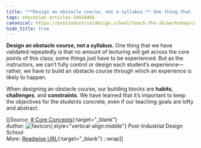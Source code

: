 ```yaml
---
title: "**Design an obstacle course, not a syllabus.** One thing that ..."
tags: education articles-24420465
canonical: https://postindustrialdesign.school/teach-the-1k/workshop/core-concepts/#working-in-public
hide_title: true
---
```


**Design an obstacle course, not a syllabus.** One thing that we have validated repeatedly is that no amount of lecturing will get across the core points of this class; some things just have to be experienced. But as the instructors, we can’t fully control or design each student’s experience—rather, we have to build an obstacle course through which an experience is likely to happen.

When designing an obstacle course, our building blocks are **habits**, **challenges**, and **constraints**. We have learned that it’s important to keep the objectives for the students concrete, even if our teaching goals are lofty and abstract.


[[_Source_: [# Core Concepts](https://postindustrialdesign.school/teach-the-1k/workshop/core-concepts/#working-in-public){:target="_blank"}<br>
_Author_: ![favicon](https://s2.googleusercontent.com/s2/favicons?domain=postindustrialdesign.school){:style="vertical-align:middle"} Post-Industrial Design School<br>
_More_: [Readwise URL](https://readwise.io/open/476564460){:target="_blank"}
::wrap]]